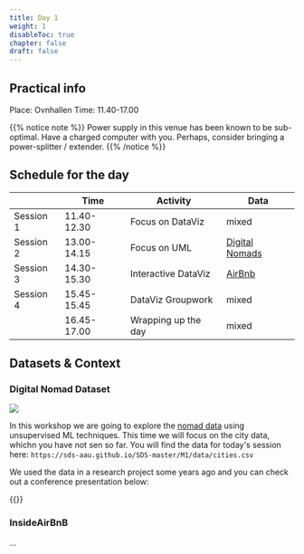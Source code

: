 ```yaml
---
title: Day 1
weight: 1
disableToc: true
chapter: false
draft: false
---
```


## Practical info
Place: Ovnhallen
Time: 11.40-17.00

{{% notice note %}}
Power supply in this venue has been known to be sub-optimal. Have a charged computer with you. Perhaps, consider bringing a power-splitter / extender.
{{% /notice %}}

## Schedule for the day

|           | Time        | Activity            | Data           |
|-----------|-------------|---------------------|----------------|
| Session 1 | 11.40-12.30 | Focus on DataViz    | mixed |
| Session 2 | 13.00-14.15 | Focus on UML        | [Digital Nomads](https://nomadlist.com/) |
| Session 3 | 14.30-15.30 | Interactive DataViz | [AirBnb](http://insideairbnb.com/get-the-data.html) |
| Session 4 | 15.45-15.45 | DataViz Groupwork   | mixed |
|           | 16.45-17.00 | Wrapping up the day | mixed |

## Datasets & Context

### Digital Nomad Dataset

![](https://source.unsplash.com/Wu2MXvbyt7w/800)

In this workshop we are going to explore the [nomad data](https://nomadlist.com/) using unsupervised ML techniques. This time we will focus on the city data, whichn you have not sen so far. You will find the data for today's session here: `https://sds-aau.github.io/SDS-master/M1/data/cities.csv`

We used the data in a research project some years ago and you can check out a conference presentation below:

{{<gslides src="https://docs.google.com/presentation/d/e/2PACX-1vT4vscJkhs44adv0_e-W_brWyHi2Yiq4hkhl0jZfDFEC9CBwF72bYdNnl0pdsSXLCwiiAQpuLZB9w2S/embed?start=false&loop=false&delayms=60000" >}}

### InsideAirBnB
  
  ...



